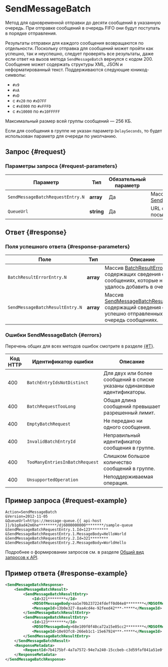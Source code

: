 # SendMessageBatch

Метод для одновременной отправки до десяти сообщений в указанную очередь. При отправке сообщений в очередь FIFO они будут поступать в порядке отправления.

Результаты отправки для каждого сообщения возвращаются по отдельности. Поскольку отправка для сообщений может пройти как успешно, так и неуспешно, следует проверять все результаты, даже если ответ на вызов метода `SendMessageBatch` вернулся с кодом 200. Сообщение может содержать структуры XML, JSON и неформатированный текст. Поддерживаются следующие юникод-символы:

* `#x9`
* `#xA`
* `#xD`
* с `#x20` по `#xD7FF`
* с `#xE000` по `#xFFFD`
* с `#x10000` по `#x10FFFFF`

Максимальный размер всей группы сообщений — 256 КБ.

Если для сообщения в группе не указан параметр `DelaySeconds`, то будет использован параметр для очереди по умолчанию.

## Запрос {#request}

### Параметры запроса {#request-parameters}

Параметр | Тип | Обязательный параметр | Описание
----- | ----- | ----- | -----
`SendMessageBatchRequestEntry.N` | **array** | Да | Массив [SendMessageBatchRequestEntry](../data-types/SendMessageBatchRequestEntry.md).
`QueueUrl` | **string** | Да | URL очереди, в которую посылаются сообщения.

## Ответ {#response}

### Поля успешного ответа {#response-parameters}

Поле | Тип | Описание
----- | ----- | -----
`BatchResultErrorEntry.N` | **array** | Массив [BatchResultErrorEntry](../data-types/BatchResultErrorEntry.md), содержащих сведения о сообщениях, которые не удалось добавить в очередь.
`SendMessageBatchResultEntry.N` | **array** | Массив [SendMessageBatchResultEntry](../data-types/SendMessageBatchResultEntry.md), содержащий сведения об успешно отправленных в очередь сообщениях.

### Ошибки SendMessageBatch {#errors}

Перечень общих для всех методов ошибок смотрите в разделе [{#T}](../common-errors.md).

Код HTTP | Идентификатор ошибки | Описание
----- | ----- | -----
400 | `BatchEntryIdsNotDistinct` | Для двух или более сообщений в списке указаны одинаковые идентификаторы.
400 | `BatchRequestTooLong` | Общая длина сообщений превышает разрешенный лимит.
400 | `EmptyBatchRequest` | Не передано ни одного сообщения.
400 | `InvalidBatchEntryId` | Неправильный идентификатор сообщения в группе.
400 | `TooManyEntriesInBatchRequest` | Слишком большое количество сообщений в группе.
400 | `UnsupportedOperation` | Неподдерживаемая операция.

## Пример запроса {#request-example}

```text
Action=SendMessageBatch
&Version=2012-11-05
&QueueUrl=https://message-queue.{{ api-host }}/b1g8ad42m6he********/dj6000000000********/sample-queue
&SendMessageBatchRequestEntry.1.Id=123********
&SendMessageBatchRequestEntry.1.MessageBody=HelloWorld
&SendMessageBatchRequestEntry.2.Id=321********
&SendMessageBatchRequestEntry.2.MessageBody=WorldHello
```

Подробнее о формировании запросов см. в разделе [Общий вид запросов к API](../index.md#api-request).

## Пример ответа {#response-example}

```xml
<SendMessageBatchResponse>
    <SendMessageBatchResult>
        <SendMessageBatchResultEntry>
            <Id>321********</Id>
            <MD5OfMessageBody>aa1e70b237224fdeff0d04e8********</MD5OfMessageBody>
            <MessageId>13b0e327-8aa4cd4e-92feed42***-*****</MessageId>
        </SendMessageBatchResultEntry>
        <SendMessageBatchResultEntry>
            <Id>123********</Id>
            <MD5OfMessageBody>68e109f0f40ca72a15e05cc2********</MD5OfMessageBody>
            <MessageId>10e93fc8-266eb1c1-15e67924***-*****</MessageId>
        </SendMessageBatchResultEntry>
    </SendMessageBatchResult>
    <ResponseMetadata>
        <RequestId>7b4175bf-4a7a7572-94e7a240-15ccbeb-c3d59faf841a51e0fd1184b1********</RequestId>
    </ResponseMetadata>
</SendMessageBatchResponse>
```
